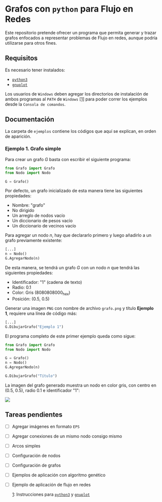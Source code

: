 # Grafos con `python` para Flujo en Redes

Este repositorio pretende ofrecer un programa que permita generar y trazar grafos enfocados a representar problemas de Flujo en redes, aunque podría utilizarse para otros fines.

## Requisitos

Es necesario tener instalados:
* [`python3`][08100e87]
* [`gnuplot`][a873f787]

Los usuarios de `Windows` deben agregar los directorios de instalación de ambos programas al `PATH` de `Windows` <span id = "b1">[[1]](#a1)</span> para poder correr los ejemplos desde la `Consola de comandos`.

## Documentación

La carpeta de `ejemplos` contiene los códigos que aquí se explican, en orden de aparición.

### Ejemplo 1. Grafo simple

Para crear un grafo *G* basta con escribir el siguiente programa:

``` python
from Grafo import Grafo
from Nodo import Nodo

G = Grafo()
```

Por defecto, un grafo inicializado de esta manera tiene las siguientes propiedades:
* Nombre: "grafo"
* No dirigido
* Un arreglo de nodos vacío
* Un diccionario de pesos vacío
* Un diccionario de vecinos vacío

Para agregar un nodo *n*, hay que declararlo primero y luego añadirlo a un grafo previamente existente:

```python
[...]
n = Nodo()
G.AgregarNodo(n)
```

De esta manera, se tendrá un grafo *G* con un nodo *n* que tendrá las siguientes propiedades:
* Identificador: "1" (cadena de texto)
* Radio: 0.1
* Color: Gris (8080808000<sub>hex</sub>)
* Posición: (0.5, 0.5)

Generar una imagen `PNG` con nombre de archivo `grafo.png` y título **Ejemplo 1**, requiere una línea de código más:

```python
[...]
G.DibujarGrafo("Ejemplo 1")
```

El programa completo de este primer ejemplo queda como sigue:

```python
from Grafo import Grafo
from Nodo import Nodo

G = Grafo()
n = Nodo()
G.AgregarNodo(n)

G.DibujarGrafo("Título")
```

La imagen del grafo generado muestra un nodo en color gris, con centro en (0.5, 0.5), radio 0.1 e identificador "1":

![](https://raw.githubusercontent.com/jbenavidesv87/FlujoRedes/master/ejemplos/01GrafoSimple/grafo.png)


## Tareas pendientes
- [ ] Agregar imágenes en formato `EPS`
- [ ] Agregar conexiones de un mismo nodo consigo mismo
- [ ] Arcos simples
- [ ] Configuración de nodos
- [ ] Configuración de grafos
- [ ] Ejemplos de aplicación con algoritmo genético
- [ ] Ejemplo de aplicación de flujo en redes

  <span id = "a1">[1](#b1)</span>: Instrucciones para [`python3`][862993bb] y [`gnuplot`][2294b1ea]

  [862993bb]: https://stackoverflow.com/questions/3701646/how-to-add-to-the-pythonpath-in-windows-7 "Proceso de agregado de carpetas al `PATH` de Windows."
  [08100e87]: https://www.python.org/downloads/ "Descargas de `python3`."
  [a873f787]: https://sourceforge.net/projects/gnuplot/files/gnuplot/ "Descarga de `gnuplot`."
  [2294b1ea]: https://superuser.com/questions/1042480/execute-gnuplot-from-cmd "Instrucciones para agregar carpetas de `gnuplot` al `PATH` de Windows."
